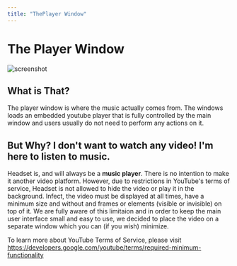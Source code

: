 ```yaml
---
title: "ThePlayer Window"
---
```


# The Player Window

![screenshot](https://headsetapp.co/docs/img/player.png)

## What is That?

The player window is where the music actually comes from. The windows loads an embedded youtube player that is fully controlled by the main window and users usually do not need to perform any actions on it.

## But Why? I don't want to watch any video! I'm here to listen to music.

Headset is, and will always be a __music player__. There is no intention to make it another video platform. However, due to restrictions in YouTube's terms of service, Headset is not allowed to hide the video or play it in the background. Infect, the video must be displayed at all times, have a minimum size and without and frames or elements (visible or invisible) on top of it. We are fully aware of this limitaion and in order to keep the main user interface small and easy to use, we decided to place the video on a separate window which you can (if you wish) minimize.

To learn more about YouTube Terms of Service, please visit https://developers.google.com/youtube/terms/required-minimum-functionality

